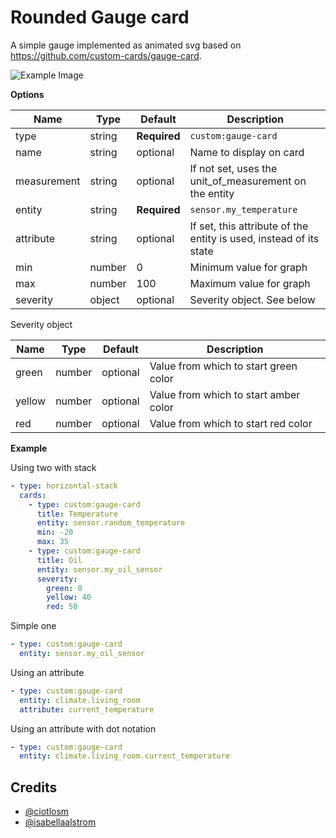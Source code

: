 # Rounded Gauge card

A simple gauge implemented as animated svg based on https://github.com/custom-cards/gauge-card.

![Example Image](https://github.com/newhinton/gauge-card/blob/master/example.png?raw=true)

**Options**

| Name | Type | Default | Description
| ---- | ---- | ------- | -----------
| type | string | **Required** | `custom:gauge-card`
| name | string | optional | Name to display on card
| measurement | string | optional | If not set, uses the unit_of_measurement on the entity
| entity | string | **Required** | `sensor.my_temperature`
| attribute | string | optional | If set, this attribute of the entity is used, instead of its state
| min | number | 0 | Minimum value for graph
| max | number | 100 | Maximum value for graph
| severity | object | optional | Severity object. See below

Severity object

| Name | Type | Default | Description
| ---- | ---- | ------- | -----------
| green | number | optional | Value from which to start green color
| yellow | number | optional | Value from which to start amber color
| red | number | optional | Value from which to start red color

**Example**

Using two with stack
```yaml
- type: horizontal-stack
  cards:
    - type: custom:gauge-card
      title: Temperature
      entity: sensor.random_temperature
      min: -20
      max: 35
    - type: custom:gauge-card
      title: Oil
      entity: sensor.my_oil_sensor
      severity:
        green: 0
        yellow: 40
        red: 50
```

Simple one
```yaml
- type: custom:gauge-card
  entity: sensor.my_oil_sensor
```

Using an attribute
```yaml
- type: custom:gauge-card
  entity: climate.living_room
  attribute: current_temperature
```

Using an attribute with dot notation
```yaml
- type: custom:gauge-card
  entity: climate.living_room.current_temperature
```

## Credits
- [@ciotlosm](https://github.com/ciotlosm)
- [@isabellaalstrom](https://github.com/isabellaalstrom)

